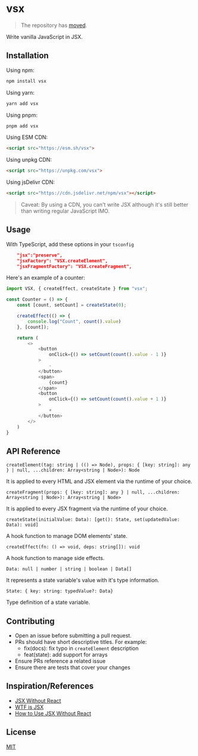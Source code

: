 # vsx

> The repository has [moved](https://github.com/tharatau/idea-maze/tree/main/vsx).

Write vanilla JavaScript in JSX.

## Installation

Using npm:
```javascript
npm install vsx
```

Using yarn:
```javascript
yarn add vsx
```

Using pnpm:
```javascript
pnpm add vsx
```

Using ESM CDN:
```html
<script src="https://esm.sh/vsx">
```

Using unpkg CDN:
```html
<script src="https://unpkg.com/vsx">
```

Using jsDelivr CDN:
```html
<script src="https://cdn.jsdelivr.net/npm/vsx"></script>
```

> Caveat: By using a CDN, you can't write JSX although it's still better than writing regular JavaScript IMO.

## Usage

With TypeScript, add these options in your `tsconfig`

```json
    "jsx":"preserve",
    "jsxFactory": "VSX.createElement",
    "jsxFragmentFactory": "VSX.createFragment",
```

Here's an example of a counter:

```javascript
import VSX, { createEffect, createState } from "vsx";

const Counter = () => {
    const [count, setCount] = createState(0);

    createEffect(() => {
        console.log("Count", count().value)
    }, [count]);

    return (
        <>
            <button
                onClick={() => setCount(count().value - 1 )}
            >
                -
            </button>
            <span>
                {count}
            </span>
            <button
                onClick={() => setCount(count().value + 1 )}
            >
                +
            </button>
        </>
    )
}

```

## API Reference

`createElement(tag: string | (() => Node), props: { [key: string]: any } | null, ...children: Array<string | Node>): Node`

It is applied to every HTML and JSX element via the runtime of your choice.

`createFragment(props: { [key: string]: any } | null, ...children: Array<string | Node>): Array<string | Node>`

It is applied to every JSX fragment via the runtime of your choice.

`createState(initialValue: Data): [get(): State, set(updatedValue: Data): void]`

A hook function to manage DOM elements' state.

`createEffect(fn: () => void, deps: string[]): void`

A hook function to manage side effects.

`Data: null | number | string | boolean | Data[]`

It represents a state variable's value with it's type information.

`State: { key: string: typedValue?: Data}`

Type definition of a state variable.

## Contributing

- Open an issue before submitting a pull request.
- PRs should have short descriptive titles. For example:
    - fix(docs): fix typo in `createElement` description
    - feat(state): add support for arrays
- Ensure PRs reference a related issue
- Ensure there are tests that cover your changes

## Inspiration/References

- [JSX Without React](https://blog.stchur.com/jsx-without-react/)
- [WTF is JSX](https://web.archive.org/web/20170918095722/https://jasonformat.com/wtf-is-jsx/)
- [How to Use JSX Without React](https://betterprogramming.pub/how-to-use-jsx-without-react-21d23346e5dc)

## License

[MIT](https://github.com/ayushmxn/vsx/blob/main/.github/LICENSE)
